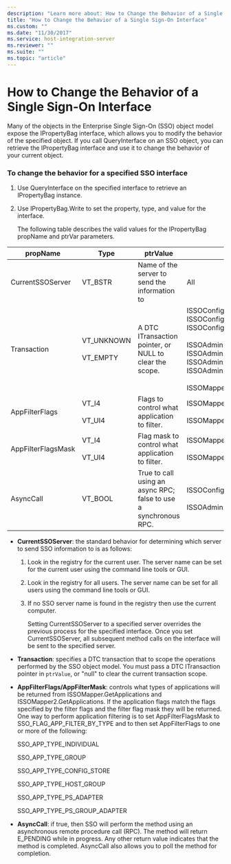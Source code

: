 ```yaml
---
description: "Learn more about: How to Change the Behavior of a Single Sign-On Interface"
title: "How to Change the Behavior of a Single Sign-On Interface"
ms.custom: ""
ms.date: "11/30/2017"
ms.service: host-integration-server
ms.reviewer: ""
ms.suite: ""
ms.topic: "article"
---
```

# How to Change the Behavior of a Single Sign-On Interface
Many of the objects in the Enterprise Single Sign-On (SSO) object model expose the IPropertyBag interface, which allows you to modify the behavior of the specified object. If you call QueryInterface on an SSO object, you can retrieve the IPropertyBag interface and use it to change the behavior of your current object.  

### To change the behavior for a specified SSO interface  

1.  Use QueryInterface on the specified interface to retrieve an IPropertyBag instance.  

2.  Use IPropertyBag.Write to set the property, type, and value for the interface.  

     The following table describes the valid values for the IPropertyBag propName and ptrVar parameters.  

|propName|Type|ptrValue|Usable On|  
|--------------|----------|--------------|---------------|  
|CurrentSSOServer|VT_BSTR|Name of the server to send the information to|All|  
|Transaction|VT_UNKNOWN<br /><br /> VT_EMPTY|A DTC ITransaction pointer, or NULL to clear the scope.|ISSOConfigStore::SetConfigInfo<br />ISSOConfigStore::GetConfigInfo <br />ISSOConfigStore::DeleteConfigInfo<br /><br /> ISSOAdmin::CreateApplication<br />ISSOAdmin::DeleteApplication <br />ISSOAdmin::UpdateApplication<br />ISSOAdmin::CreateFieldInfo<br /><br /> ISSOMapper::GetFieldInfo|  
|AppFilterFlags|VT_I4<br /><br /> VT_UI4|Flags to control what application to filter.|ISSOMapper::GetApplications<br /><br /> ISSOMapper2::GetApplications2|  
|AppFilterFlagsMask|VT_I4<br /><br /> VT_UI4|Flag mask to control what application to filter.|ISSOMapper::GetApplications<br /><br /> ISSOMapper2::GetApplications2|  
|AsyncCall|VT_BOOL|True to call using an async RPC; false to use a synchronous RPC.|ISSOConfigOM::GetServerStatus<br /><br /> ISSOAdmin::GetGlobalInfo|  

- **CurrentSSOServer**: the standard behavior for determining which server to send SSO information to is as follows:  

  1. Look in the registry for the current user. The server name can be set for the current user using the command line tools or GUI.  

  2. Look in the registry for all users. The server name can be set for all users using the command line tools or GUI.  

  3. If no SSO server name is found in the registry then use the current computer.  

     Setting CurrentSSOServer to a specified server overrides the previous process for the specified interface. Once you set CurrentSSOServer, all subsequent method calls on the interface will be sent to the specified server.  

- **Transaction**: specifies a DTC transaction that to scope the operations performed by the SSO object model. You must pass a DTC ITransaction pointer in `ptrValue`, or "null" to clear the current transaction scope.  

- **AppFilterFlags/AppFilterMask**: controls what types of applications will be returned from ISSOMapper.GetApplications and ISSOMapper2.GetApplications. If the application flags match the flags specified by the filter flags and the filter flag mask they will be returned. One way to perform application filtering is to set AppFilterFlagsMask to SSO_FLAG_APP_FILTER_BY_TYPE and to then set AppFilterFlags to one or more of the following:  

   SSO_APP_TYPE_INDIVIDUAL  

   SSO_APP_TYPE_GROUP  

   SSO_APP_TYPE_CONFIG_STORE  

   SSO_APP_TYPE_HOST_GROUP  

   SSO_APP_TYPE_PS_ADAPTER  

   SSO_APP_TYPE_PS_GROUP_ADAPTER  

- **AsyncCall**: if true, then SSO will perform the method using an asynchronous remote procedure call (RPC). The method will return E_PENDING while in progress. Any other return value indicates that the method is completed. AsyncCall also allows you to poll the method for completion.
